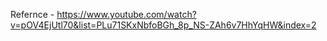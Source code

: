 Refernce - https://www.youtube.com/watch?v=pOV4EjUtl70&list=PLu71SKxNbfoBGh_8p_NS-ZAh6v7HhYqHW&index=2